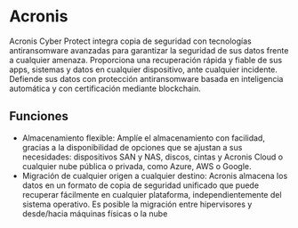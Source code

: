 # Acronis
Acronis Cyber Protect integra copia de seguridad con tecnologías antiransomware avanzadas para garantizar la seguridad de sus datos frente a cualquier amenaza.
Proporciona una recuperación rápida y fiable de sus apps, sistemas y datos en cualquier dispositivo, ante cualquier incidente.
Defiende sus datos con protección antiransomware basada en inteligencia automática y con certificación mediante blockchain.

## Funciones
- Almacenamiento flexible: Amplíe el almacenamiento con facilidad, gracias a la disponibilidad de opciones que se ajustan a sus necesidades: dispositivos SAN y NAS, discos, cintas y Acronis Cloud o cualquier nube pública o privada, como Azure, AWS o Google.
- Migración de cualquier origen a cualquier destino: Acronis almacena los datos en un formato de copia de seguridad unificado que puede recuperar fácilmente en cualquier plataforma, independientemente del sistema operativo. Es posible la migración entre hipervisores y desde/hacia máquinas físicas o la nube
